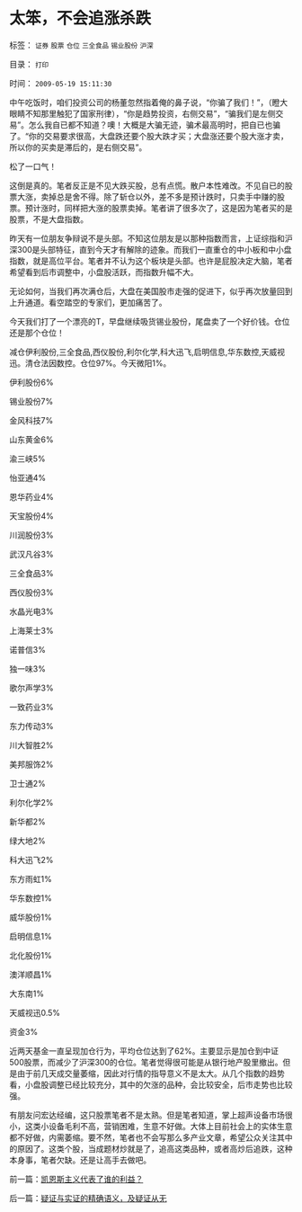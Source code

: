 # 太笨，不会追涨杀跌

标签： `证券` `股票` `仓位` `三全食品` `锡业股份` `沪深` 

目录： `打印`

时间： `2009-05-19 15:11:30`

中午吃饭时，咱们投资公司的杨董忽然指着俺的鼻子说，“你骗了我们！”，（瞪大眼睛不知那里触犯了国家刑律），“你是趋势投资，右侧交易”，“骗我们是左侧交易”。怎么我自已都不知道？噢！大概是大骗无迹，骗术最高明时，把自已也骗了。“你的交易要求很高，大盘跌还要个股大跌才买；大盘涨还要个股大涨才卖，所以你的买卖是滞后的，是右侧交易”。

松了一口气！

这倒是真的。笔者反正是不见大跌买股，总有点慌。散户本性难改。不见自已的股票大涨，卖掉总是舍不得。除了斩仓以外，差不多是预计跌时，只卖手中赚的股票。预计涨时，同样把大涨的股票卖掉。笔者讲了很多次了，这是因为笔者买的是股票，不是大盘指数。

昨天有一位朋友争辩说不是头部。不知这位朋友是以那种指数而言，上证综指和沪深300是头部特征，直到今天才有解除的迹象。而我们一直重仓的中小板和中小盘指数，就是高位平台。笔者并不认为这个板块是头部。也许是屁股决定大脑，笔者希望看到后市调整中，小盘股活跃，而指数升幅不大。

无论如何，当我们再次满仓后，大盘在美国股市走强的促进下，似乎再次放量回到上升通道。看空踏空的专家们，更加痛苦了。

今天我们打了一个漂亮的T，早盘继续吸货锡业股份，尾盘卖了一个好价钱。仓位还是那个仓位！

减仓伊利股份,三全食品,西仪股份,利尔化学,科大迅飞,启明信息,华东数控,天威视迅。清仓法因数控。仓位97%。今天微阳1%。

伊利股份6%

锡业股份7%

金风科技7%

山东黄金6%

渝三峡5%

怡亚通4%

恩华药业4%

天宝股份4%

川润股份3%

武汉凡谷3%

三全食品3%

西仪股份3%

水晶光电3%

上海莱士3%

诺普信3%

独一味3%

歌尔声学3%

一致药业3%

东力传动3%

川大智胜2%

美邦服饰2%

卫士通2%

利尔化学2%

新华都2%

绿大地2%

科大迅飞2%

东方雨虹1%

华东数控1%

威华股份1%

启明信息1%

北化股份1%

澳洋顺昌1%

大东南1%

天威视迅0.5%

资金3%

近两天基金一直呈现加仓行为，平均仓位达到了62%。主要显示是加仓到中证500股票，而减少了沪深300的仓位。笔者觉得很可能是从银行地产股里撤出。但是由于前几天成交量萎缩，因此对行情的指导意义不是太大。从几个指数的趋势看，小盘股调整已经比较充分，其中的欠涨的品种，会比较安全，后市走势也比较强。

有朋友问宏达经编，这只股票笔者不是太熟。但是笔者知道，掌上超声设备市场很小，这类小设备毛利不高，营销困难，生意不好做。大体上目前社会上的实体生意都不好做，内需萎缩。要不然，笔者也不会写那么多产业文章，希望公众关注其中的原因了。这类个股，当成题材炒就是了，追高这类品种，或者高炒后追跌，这种本身事，笔者欠缺。还是让高手去做吧。



前一篇：[凯恩斯主义代表了谁的利益？](../../../2009/5/18/凯恩斯主义代表了谁的利益？.md)

后一篇：[疑证与实证的精确语义，及疑证从无](../../../2009/5/19/疑证与实证的精确语义，及疑证从无.md)